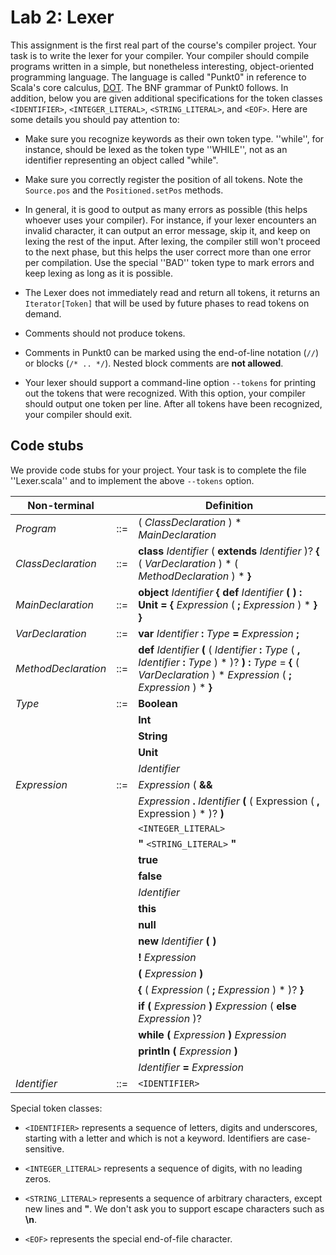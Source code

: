 # Lab 2: Lexer

This assignment is the first real part of the course's compiler
project. Your task is to write the lexer for your compiler. Your
compiler should compile programs written in a simple, but nonetheless
interesting, object-oriented programming language. The language is
called "Punkt0" in reference to Scala's core calculus,
[DOT](https://infoscience.epfl.ch/record/215280). The BNF grammar of
Punkt0 follows. In addition, below you are given additional
specifications for the token classes `<IDENTIFIER>`,
`<INTEGER_LITERAL>`, `<STRING_LITERAL>`, and `<EOF>`. Here are some
details you should pay attention to:

* Make sure you recognize keywords as their own token type. ''while'',
  for instance, should be lexed as the token type ''WHILE'', not as an
  identifier representing an object called "while".

* Make sure you correctly register the position of all tokens. Note
  the `Source.pos` and the `Positioned.setPos` methods.

* In general, it is good to output as many errors as possible (this
  helps whoever uses your compiler). For instance, if your lexer
  encounters an invalid character, it can output an error message,
  skip it, and keep on lexing the rest of the input. After lexing, the
  compiler still won't proceed to the next phase, but this helps the
  user correct more than one error per compilation. Use the special
  ''BAD'' token type to mark errors and keep lexing as long as it is
  possible.

* The Lexer does not immediately read and return all tokens, it
  returns an `Iterator[Token]` that will be used by future phases to
  read tokens on demand.

* Comments should not produce tokens.

* Comments in Punkt0 can be marked using the end-of-line notation
  (`//`) or blocks (`/* .. */`). Nested block comments are **not
  allowed**.

* Your lexer should support a command-line option `--tokens` for
  printing out the tokens that were recognized. With this option, your
  compiler should output one token per line. After all tokens have
  been recognized, your compiler should exit.

## Code stubs

We provide code stubs for your project. Your task is to complete the
file ''Lexer.scala'' and to implement the above `--tokens` option.

| Non-terminal        |     | Definition                                                                                                                                                                                    |
| ------------------- | --- | --------------------------------------------------------------------------------------------------------------------------------------------------------------------------------------------- |
| *Program*           | ::= | ( *ClassDeclaration* ) * *MainDeclaration* <EOF>                                                                                                                                              |
| *ClassDeclaration*  | ::= | **class** *Identifier* ( **extends** *Identifier* )? **{** ( *VarDeclaration* ) * ( *MethodDeclaration* ) * **}**                                                                             |
| *MainDeclaration*   | ::= | **object** *Identifier* **{** **def** *Identifier* **(** **)** **:** **Unit** **=** **{** *Expression* ( **;** *Expression* ) * **}** **}**                                                   |
| *VarDeclaration*    | ::= | **var** *Identifier* **:** *Type* **=** *Expression* **;**                                                                                                                                    |
| *MethodDeclaration* | ::= | **def** *Identifier* **(** ( *Identifier* **:** *Type* ( **,** *Identifier* **:** *Type* ) * )? **)** **:** *Type* = **{** ( *VarDeclaration* ) * *Expression* ( **;** *Expression* ) * **}** |
| *Type*              | ::= | **Boolean**                                                                                                                                                                                   |
|                     |     | **Int**                                                                                                                                                                                       |
|                     |     | **String**                                                                                                                                                                                    |
|                     |     | **Unit**                                                                                                                                                                                      |
|                     |     | *Identifier*                                                                                                                                                                                  |
| *Expression*        | ::= | *Expression* ( **&&** | **||** | **==** | **<** | **+** | **-** | ** * ** | **/** ) *Expression*                                                                                              |
|                     |     | *Expression* **.** *Identifier* **(** ( Expression ( **,** Expression ) * )? **)**                                                                                                            |
|                     |     | `<INTEGER_LITERAL>`                                                                                                                                                                           |
|                     |     | **"** `<STRING_LITERAL>` **"**                                                                                                                                                                |
|                     |     | **true**                                                                                                                                                                                      |
|                     |     | **false**                                                                                                                                                                                     |
|                     |     | *Identifier*                                                                                                                                                                                  |
|                     |     | **this**                                                                                                                                                                                      |
|                     |     | **null**                                                                                                                                                                                      |
|                     |     | **new** *Identifier* **(** **)**                                                                                                                                                              |
|                     |     | **!** *Expression*                                                                                                                                                                            |
|                     |     | **(** *Expression* **)**                                                                                                                                                                      |
|                     |     | **{** ( *Expression* ( **;** *Expression* ) * )? **}**                                                                                                                                        |
|                     |     | **if** **(** *Expression* **)** *Expression* ( **else** *Expression* )?                                                                                                                       |
|                     |     | **while** **(** *Expression* **)** *Expression*                                                                                                                                               |
|                     |     | **println** **(** *Expression* **)**                                                                                                                                                          |
|                     |     | *Identifier* **=** *Expression*                                                                                                                                                               |
| *Identifier*        | ::= | `<IDENTIFIER>`                                                                                                                                                                                |


Special token classes:

* `<IDENTIFIER>` represents a sequence of letters, digits and
  underscores, starting with a letter and which is not a
  keyword. Identifiers are case-sensitive.

* `<INTEGER_LITERAL>` represents a sequence of digits, with no leading
  zeros.

* `<STRING_LITERAL>` represents a sequence of arbitrary characters,
  except new lines and **"**. We don't ask you to support escape
  characters such as **\n**.

* `<EOF>` represents the special end-of-file character.
